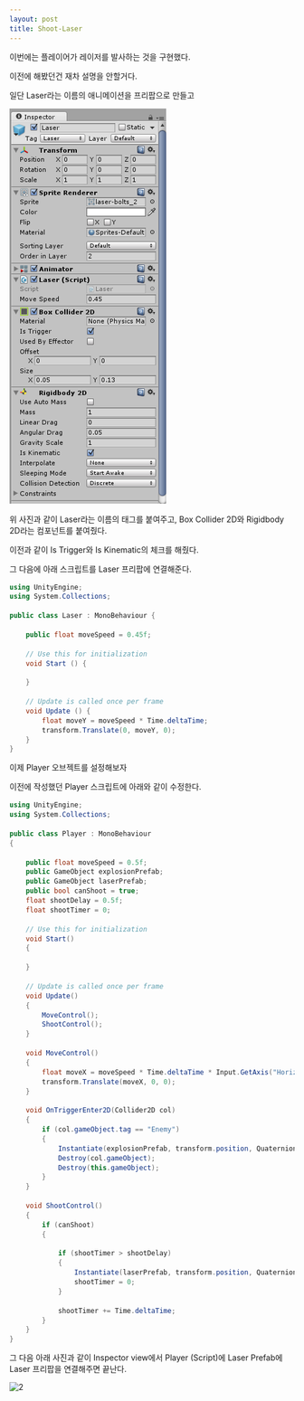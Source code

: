 ```yaml
---
layout: post
title: Shoot-Laser
---
```


이번에는 플레이어가 레이저를 발사하는 것을 구현했다.

이전에 해봤던건 재차 설명을 안할거다.

일단 Laser라는 이름의 애니메이션을 프리팝으로 만들고

![1](/images/04181-1.PNG)

위 사진과 같이 Laser라는 이름의 태그를 붙여주고, Box Collider 2D와 Rigidbody 2D라는 컴포넌트를 붙여줬다.

이전과 같이 Is Trigger와 Is Kinematic의 체크를 해줬다.

그 다음에 아래 스크립트를 Laser 프리팝에 연결해준다.

```c#
using UnityEngine;
using System.Collections;

public class Laser : MonoBehaviour {

    public float moveSpeed = 0.45f;

	// Use this for initialization
	void Start () {
	
	}
	
	// Update is called once per frame
	void Update () {
        float moveY = moveSpeed * Time.deltaTime;
        transform.Translate(0, moveY, 0);
	}
}
```

이제 Player 오브젝트를 설정해보자

이전에 작성했던 Player 스크립트에 아래와 같이 수정한다.

```c#
using UnityEngine;
using System.Collections;

public class Player : MonoBehaviour
{

    public float moveSpeed = 0.5f;
    public GameObject explosionPrefab;
    public GameObject laserPrefab;
    public bool canShoot = true;
    float shootDelay = 0.5f;
    float shootTimer = 0;

    // Use this for initialization
    void Start()
    {

    }

    // Update is called once per frame
    void Update()
    {
        MoveControl();
        ShootControl();
    }

    void MoveControl()
    {
        float moveX = moveSpeed * Time.deltaTime * Input.GetAxis("Horizontal");
        transform.Translate(moveX, 0, 0);
    }

    void OnTriggerEnter2D(Collider2D col)
    {
        if (col.gameObject.tag == "Enemy")
        {
            Instantiate(explosionPrefab, transform.position, Quaternion.identity);
            Destroy(col.gameObject);
            Destroy(this.gameObject);
        }
    }

    void ShootControl()
    {
        if (canShoot)
        {

            if (shootTimer > shootDelay)
            {
                Instantiate(laserPrefab, transform.position, Quaternion.identity);
                shootTimer = 0;
            }

            shootTimer += Time.deltaTime;
        }
    }
}
```

그 다음 아래 사진과 같이 Inspector view에서 Player (Script)에 Laser Prefab에 Laser 프리팝을 연결해주면 끝난다.

![2](/images/04181-2)
